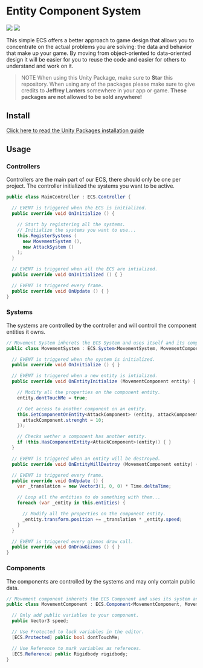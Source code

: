 # Entity Component System

![](https://img.shields.io/badge/dependencies-unity--packages-%233bc6d8.svg) ![](https://img.shields.io/badge/license-MIT-%23ecc531.svg)

This simple ECS offers a better approach to game design that allows you to concentrate on the actual problems you are solving: the data and behavior that make up your game. By moving from object-oriented to data-oriented design it will be easier for you to reuse the code and easier for others to understand and work on it.

> NOTE When using this Unity Package, make sure to **Star** this repository. When using any of the packages please make sure to give credits to **Jeffrey Lanters** somewhere in your app or game. **These packages are not allowed to be sold anywhere!**

## Install

[Click here to read the Unity Packages installation guide](https://github.com/unity-packages)

## Usage

### Controllers

Controllers are the main part of our ECS, there should only be one per project. The controller initialized the systems you want to be active.

```cs
public class MainController : ECS.Controller {

  // EVENT is triggered when the ECS is initialized.
  public override void OnInitialize () {

    // Start by registering all the systems.
    // Initialize the systems you want to use...
    this.RegisterSystems (
      new MovementSystem (),
      new AttackSystem ()
    );
  }

  // EVENT is triggered when all the ECS are intialized.
  public override void OnInitialized () { }

  // EVENT is triggered every frame.
  public override void OnUpdate () { }
}
```

### Systems

The systems are controlled by the controller and will controll the component entities it owns.

```cs
// Movement System inherets the ECS System and uses itself and its component as generics.
public class MovementSystem : ECS.System<MovementSystem, MovementComponent> {

  // EVENT is triggered when the system is initialized.
  public override void OnInitialize () { }

  // EVENT is triggered when a new entity is intialized.
  public override void OnEntityInitialize (MovementComponent entity) {

    // Modify all the properties on the component entity.
    entity.dontTouchMe = true;

    // Get access to another component on an entity.
    this.GetComponentOnEntity<AttackComponent> (entity, attackComponent => {
      attackComponent.strenght = 10;
    });

    // Checks wether a component has another entity.
    if (this.HasComponentEntity<AttackComponent>(entity)) { }
  }

  // EVENT is triggered when an entity will be destroyed.
  public override void OnEntityWillDestroy (MovementComponent entity) { }

  // EVENT is triggered every frame.
  public override void OnUpdate () {
    var _translation = new Vector3(1, 0, 0) * Time.deltaTime;

    // Loop all the entities to do something with them...
    foreach (var _entity in this.entities) {

      // Modify all the properties on the component entity.
      _entity.transform.position += _translation * _entity.speed;
    }
  }

  // EVENT is triggered every gizmos draw call.
  public override void OnDrawGizmos () { }
}
```

### Components

The components are controlled by the systems and may only contain public data.

```cs
// Movement component inherets the ECS Component and uses its system and itself as generics.
public class MovementComponent : ECS.Component<MovementComponent, MovementSystem> {

  // Only add public variables to your component.
  public Vector3 speed;

  // Use Protected to lock variables in the editor.
  [ECS.Protected] public bool dontTouchMe;

  // Use Reference to mark variables as refereces.
  [ECS.Reference] public Rigidbody rigidbody;
}
```

